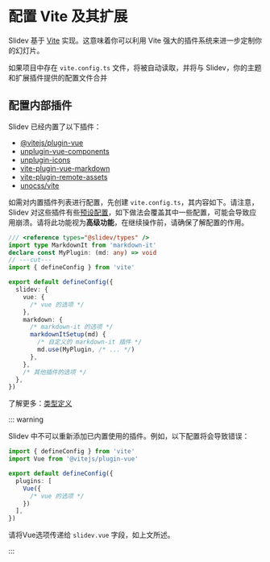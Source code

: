 # 配置 Vite 及其扩展

<Environment type="node" />

Slidev 基于 [Vite](http://vitejs.dev/) 实现。这意味着你可以利用 Vite 强大的插件系统来进一步定制你的幻灯片。

如果项目中存在 `vite.config.ts` 文件，将被自动读取，并将与 Slidev，你的主题和扩展插件提供的配置文件合并

## 配置内部插件

Slidev 已经内置了以下插件：

- [@vitejs/plugin-vue](https://github.com/vitejs/vite-plugin-vue)
- [unplugin-vue-components](https://github.com/unplugin/unplugin-vue-components)
- [unplugin-icons](https://github.com/unplugin/unplugin-icons)
- [vite-plugin-vue-markdown](https://github.com/unplugin/unplugin-vue-markdown)
- [vite-plugin-remote-assets](https://github.com/antfu/vite-plugin-remote-assets)
- [unocss/vite](https://github.com/unocss/unocss/tree/main/packages/vite)

如需对内置插件列表进行配置，先创建 `vite.config.ts`，其内容如下。请注意，Slidev 对这些插件有些[预设配置](https://github.com/slidevjs/slidev/blob/main/packages/slidev/node/vite/index.ts)，如下做法会覆盖其中一些配置，可能会导致应用崩溃。请将此功能视为**高级功能**，在继续操作前，请确保了解配置的作用。

<!-- eslint-disable import/first -->

```ts twoslash
/// <reference types="@slidev/types" />
import type MarkdownIt from 'markdown-it'
declare const MyPlugin: (md: any) => void
// ---cut---
import { defineConfig } from 'vite'

export default defineConfig({
  slidev: {
    vue: {
      /* vue 的选项 */
    },
    markdown: {
      /* markdown-it 的选项 */
      markdownItSetup(md) {
        /* 自定义的 markdown-it 插件 */
        md.use(MyPlugin, /* ... */)
      },
    },
    /* 其他插件的选项 */
  },
})
```

了解更多：[类型定义](https://github.com/slidevjs/slidev/blob/main/packages/types/src/vite.ts#L11)

::: warning

Slidev 中不可以重新添加已内置使用的插件。例如，以下配置将会导致错误：

```ts twoslash
import { defineConfig } from 'vite'
import Vue from '@vitejs/plugin-vue'

export default defineConfig({
  plugins: [
    Vue({
      /* vue 的选项 */
    })
  ],
})
```

请将Vue选项传递给 `slidev.vue` 字段，如上文所述。

:::
